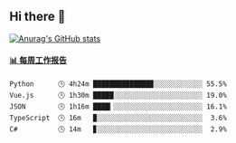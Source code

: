 ## Hi there 👋

[![Anurag's GitHub stats](https://github-readme-stats-orilights.vercel.app/api?username=orilights)](https://github.com/anuraghazra/github-readme-stats)

<!--
**OriLight152/OriLight152** is a ✨ _special_ ✨ repository because its `README.md` (this file) appears on your GitHub profile.

Here are some ideas to get you started:

- 🔭 I’m currently working on ...
- 🌱 I’m currently learning ...
- 👯 I’m looking to collaborate on ...
- 🤔 I’m looking for help with ...
- 💬 Ask me about ...
- 📫 How to reach me: ...
- 😄 Pronouns: ...
- ⚡ Fun fact: ...
-->

<!-- waka-box start -->
#### <a href="https://gist.github.com/92c8d5b388768c10efcba86e82b7c4fb" target="_blank">📊 每周工作报告</a>
```text
Python      🕓 4h24m ██████████████▉░░░░░░░░░░░░ 55.5%
Vue.js      🕓 1h30m █████░░░░░░░░░░░░░░░░░░░░░░ 19.0%
JSON        🕓 1h16m ████▎░░░░░░░░░░░░░░░░░░░░░░ 16.1%
TypeScript  🕓 16m   ▉░░░░░░░░░░░░░░░░░░░░░░░░░░  3.6%
C#          🕓 14m   ▊░░░░░░░░░░░░░░░░░░░░░░░░░░  2.9%
```
<!-- Powered by https://github.com/journey-ad/waka-box-go . -->
<!-- waka-box end -->

